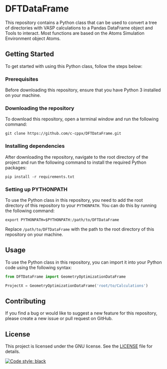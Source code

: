 # DFTDataFrame

This repository contains a Python class that can be used to convert a tree of directories with VASP calculations to a Pandas DataFrame object and Tools to interact. Most functions are based on the
Atoms Simulation Environment object Atoms.

## Getting Started

To get started with using this Python class, follow the steps below:

### Prerequisites

Before downloading this repository, ensure that you have Python 3 installed on your machine.

### Downloading the repository

To download this repository, open a terminal window and run the following command:

```
git clone https://github.com/c-cppx/DFTDataFrame.git
```

### Installing dependencies

After downloading the repository, navigate to the root directory of the project and run the following command to install the required Python packages:

```
pip install -r requirements.txt
```

### Setting up PYTHONPATH

To use the Python class in this repository, you need to add the root directory of this repository to your `PYTHONPATH`. You can do this by running the following command:

```
export PYTHONPATH=$PYTHONPATH:/path/to/DFTDataFrame
```

Replace `/path/to/DFTDataFrame` with the path to the root directory of this repository on your machine.

## Usage

To use the Python class in this repository, you can import it into your Python code using the following syntax:

```python
from DFTDataFrame import GeometryOptimizationDataFrame

ProjectX = GeometryOptimizationDataFrame('root/to/Calculations')
```

## Contributing

If you find a bug or would like to suggest a new feature for this repository, please create a new issue or pull request on GitHub.

## License

This project is licensed under the GNU license. See the [LICENSE](LICENSE) file for details.

[![Code style: black](https://img.shields.io/badge/code%20style-black-000000.svg)](https://github.com/psf/black)
